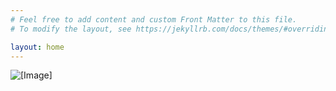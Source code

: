```yaml
---
# Feel free to add content and custom Front Matter to this file.
# To modify the layout, see https://jekyllrb.com/docs/themes/#overriding-theme-defaults

layout: home
---
```

![[Image]](https://avatars.githubusercontent.com/u/6935777?v=4)